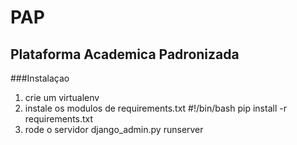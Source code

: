 PAP
===

Plataforma Academica Padronizada
---

###Instalaçao

1. crie um virtualenv
2. instale os modulos de requirements.txt
        #!/bin/bash pip install -r requirements.txt
3. rode o servidor
        django_admin.py runserver



